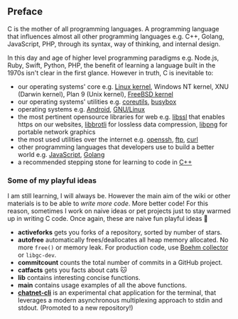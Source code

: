 ## Preface
C is the mother of all programming languages. A programming language that influences almost all other programming languages e.g. C++, Golang, JavaScript, PHP, through its syntax, way of thinking, and internal design. 

In this day and age of higher level programming paradigms e.g. Node.js, Ruby, Swift, Python, PHP, the benefit of learning a language built in the 1970s isn't clear in the first glance. However in truth, C is inevitable to: 
- our operating systems' core e.g. [Linux kernel](https://github.com/torvalds/linux), Windows NT kernel, XNU (Darwin kernel), Plan 9 (Unix kernel), [FreeBSD kernel](https://github.com/freebsd/freebsd-src)
- our operating systems' utilities e.g. [coreutils](https://github.com/coreutils/coreutils), [busybox](https://github.com/mirror/busybox)
- operating systems e.g. [Android](https://android.googlesource.com/), [GNU/Linux](https://www.gnu.org/home.en.html)
- the most pertinent opensource libraries for web e.g. [libssl](https://github.com/openssl/openssl) that enables https on our websites, [libbrotli](https://github.com/google/brotli) for lossless data compression, [libpng](https://github.com/glennrp/libpng) for portable network graphics
- the most used utilities over the internet e.g. [openssh](https://github.com/openssh/openssh-portable), [ftp](https://github.com/aria2/aria2), [curl](https://github.com/curl/curl)
- other programming languages that developers use to build a better world e.g. [JavaScript](https://github.com/v8/v8), [Golang](https://github.com/golang/go)
- a recommended stepping stone for learning to code in [C++](https://libcxx.llvm.org/)

### Some of my playful ideas
I am still learning, I will always be. However the main aim of the wiki or other materials is to be able to *write more code*. More better code! For this reason, sometimes I work on naive ideas or pet projects just to stay warmed up in writing C code. Once again, these are naive fun playful ideas 🧸

- **activeforks** gets you forks of a repository, sorted by number of stars.
- **autofree** automatically frees/deallocates all heap memory allocated. No more `free()` or memory leak. For production code, use [Boehm collector](http://hboehm.info/gc/) or `libgc-dev`.
- **commitcount** counts the total number of commits in a GitHub project.
- **catfacts** gets you facts about cats 🐱
- **lib** contains interesting concise functions.
- **main** contains usage examples of all the above functions.
- [**chatnet-cli**](https://github.com/midnqp/chatnet-cli) is an experimental chat application for the terminal, that leverages a modern asynchronous multiplexing approach to stdin and stdout. (Promoted to a new repository!)
